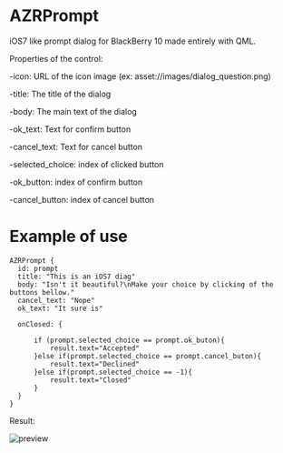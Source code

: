 AZRPrompt
=========

iOS7 like prompt dialog for BlackBerry 10 made entirely with QML.


Properties of the control:

-icon: URL of the icon image (ex: asset://images/dialog_question.png)

-title: The title of the dialog

-body: The main text of the dialog

-ok_text: Text for confirm button

-cancel_text: Text for cancel button

-selected_choice: index of clicked button

-ok_button: index of confirm button

-cancel_button: index of cancel button


Example of use
=================

    AZRPrompt {
      id: prompt
      title: "This is an iOS7 diag"
      body: "Isn't it beautiful?\nMake your choice by clicking of the buttons bellow."
      cancel_text: "Nope"
      ok_text: "It sure is"
      
      onClosed: {
          
          if (prompt.selected_choice == prompt.ok_buton){
              result.text="Accepted"
          }else if(prompt.selected_choice == prompt.cancel_buton){
              result.text="Declined"
          }else if(prompt.selected_choice == -1){
              result.text="Closed"
          }
      }
    }


Result:

![preview](http://i.imgur.com/HLBJuzK.png)


